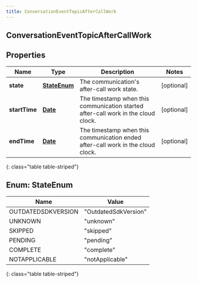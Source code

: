 ```yaml
---
title: ConversationEventTopicAfterCallWork
---
```


## ConversationEventTopicAfterCallWork

## Properties

| Name          | Type                                     | Description                                                                       | Notes      |
| ------------- | ---------------------------------------- | --------------------------------------------------------------------------------- | ---------- |
| **state**     | [**StateEnum**](#StateEnum)<!---->       | The communication&#39;s after-call work state.                                    | [optional] |
| **startTime** | <!----><!---->[**Date**](Date.md)<!----> | The timestamp when this communication started after-call work in the cloud clock. | [optional] |
| **endTime**   | <!----><!---->[**Date**](Date.md)<!----> | The timestamp when this communication ended after-call work in the cloud clock.   | [optional] |

{: class="table table-striped"}

<a name="StateEnum"></a>

## Enum: StateEnum

| Name               | Value                          |
| ------------------ | ------------------------------ |
| OUTDATEDSDKVERSION | &quot;OutdatedSdkVersion&quot; |
| UNKNOWN            | &quot;unknown&quot;            |
| SKIPPED            | &quot;skipped&quot;            |
| PENDING            | &quot;pending&quot;            |
| COMPLETE           | &quot;complete&quot;           |
| NOTAPPLICABLE      | &quot;notApplicable&quot;      |

{: class="table table-striped"}
